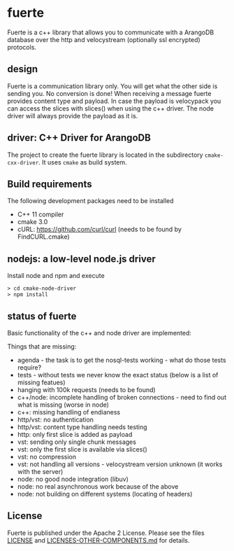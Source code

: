 # fuerte

Fuerte is a c++ library that allows you to communicate with a ArangoDB database
over the http and velocystream (optionally ssl encrypted) protocols.

## design

Fuerte is a communication library only. You will get what the other side is
sending you. No conversion is done! When receiving a message fuerte provides
content type and payload. In case the payload is velocypack you can access the
slices with slices() when using the c++ driver. The node driver will always
provide the payload as it is. 

## driver: C++ Driver for ArangoDB

The project to create the fuerte library is located in the subdirectory
`cmake-cxx-driver`. It uses `cmake` as build system.

## Build requirements

The following development packages need to be installed

- C++ 11 compiler
- cmake 3.0
- cURL: https://github.com/curl/curl (needs to be found by FindCURL.cmake)

## nodejs: a low-level node.js driver

Install node and npm and execute

```
> cd cmake-node-driver
> npm install
```

## status of fuerte

Basic functionality of the c++ and node driver are implemented:

Things that are missing:

- agenda - the task is to get the nosql-tests working - what do those tests require?
- tests - without tests we never know the exact status (below is a list of missing featues)
- hanging with 100k requests (needs to be found)
- c++/node: incomplete handling of broken connections - need to find out what is missing (worse in node)
- c++: missing handling of endianess
- http/vst: no authentication
- http/vst: content type handling needs testing
- http: only first slice is added as payload
- vst: sending only single chunk messages
- vst: only the first slice is available via slices()
- vst: no compression
- vst: not handling all versions - velocystream version unknown (it works with the server)
- node: no good node integration (libuv)
- node: no real asynchronous work because of the above
- node: not building on different systems (locating of headers)

## License

Fuerte is published under the Apache 2 License. Please see
the files [LICENSE](LICENSE) and
[LICENSES-OTHER-COMPONENTS.md](LICENSES-OTHER-COMPONENTS.md)
for details.
